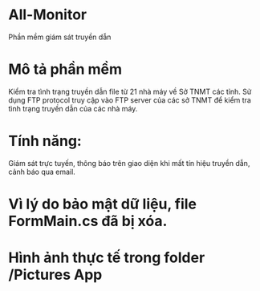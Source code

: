 # All-Monitor
Phần mềm giám sát truyền dẫn
# Mô tả phần mềm
Kiểm tra tình trạng truyền dẫn file từ 21 nhà máy về Sở TNMT các tỉnh.
Sử dụng FTP protocol truy cập vào FTP server của các sở TNMT để kiểm tra tình trạng truyền dẫn của các nhà máy.
# Tính năng: 
Giám sát trực tuyến, thông báo trên giao diện khi mất tín hiệu truyền dẫn, cảnh báo qua email.

# Vì lý do bảo mật dữ liệu, file FormMain.cs đã bị xóa.
# Hình ảnh thực tế trong folder /Pictures App
